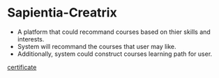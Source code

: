 # Sapientia-Creatrix

* A platform that could recommand courses based on thier skills and interests.
* System will recommand the courses that user may like.
* Additionally, system could construct courses learning path for user.


[certificate](../../certificate.png)
